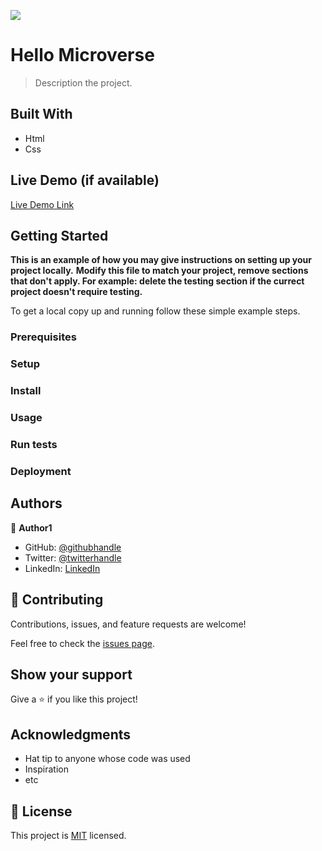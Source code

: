 ![](https://img.shields.io/badge/Microverse-blueviolet)

# Hello Microverse

> Description the project.


## Built With

- Html
- Css

## Live Demo (if available)

[Live Demo Link](http://127.0.0.1:5500/)


## Getting Started

**This is an example of how you may give instructions on setting up your project locally.**
**Modify this file to match your project, remove sections that don't apply. For example: delete the testing section if the currect project doesn't require testing.**


To get a local copy up and running follow these simple example steps.

### Prerequisites

### Setup

### Install

### Usage

### Run tests

### Deployment



## Authors

👤 **Author1**

- GitHub: [@githubhandle](https://github.com/Fadahunsiseyi)
- Twitter: [@twitterhandle](https://twitter.com/Fadahunsiseyi_)
- LinkedIn: [LinkedIn](https://www.linkedin.com/in/fadahunsi-seyi-samuel-49191a209/)

## 🤝 Contributing

Contributions, issues, and feature requests are welcome!

Feel free to check the [issues page](../../issues/).

## Show your support

Give a ⭐️ if you like this project!

## Acknowledgments

- Hat tip to anyone whose code was used
- Inspiration
- etc

## 📝 License

This project is [MIT](./MIT.md) licensed.
